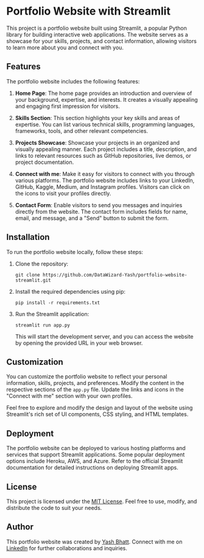 
# Portfolio Website with Streamlit

This project is a portfolio website built using Streamlit, a popular Python library for building interactive web applications. The website serves as a showcase for your skills, projects, and contact information, allowing visitors to learn more about you and connect with you.

## Features

The portfolio website includes the following features:

1. **Home Page**: The home page provides an introduction and overview of your background, expertise, and interests. It creates a visually appealing and engaging first impression for visitors.

2. **Skills Section**: This section highlights your key skills and areas of expertise. You can list various technical skills, programming languages, frameworks, tools, and other relevant competencies.

3. **Projects Showcase**: Showcase your projects in an organized and visually appealing manner. Each project includes a title, description, and links to relevant resources such as GitHub repositories, live demos, or project documentation.

4. **Connect with me**: Make it easy for visitors to connect with you through various platforms. The portfolio website includes links to your LinkedIn, GitHub, Kaggle, Medium, and Instagram profiles. Visitors can click on the icons to visit your profiles directly.

5. **Contact Form**: Enable visitors to send you messages and inquiries directly from the website. The contact form includes fields for name, email, and message, and a "Send" button to submit the form.

## Installation

To run the portfolio website locally, follow these steps:

1. Clone the repository:

   ```
   git clone https://github.com/DataWizard-Yash/portfolio-website-streamlit.git
   ```

2. Install the required dependencies using pip:

   ```
   pip install -r requirements.txt
   ```

3. Run the Streamlit application:

   ```
   streamlit run app.py
   ```

   This will start the development server, and you can access the website by opening the provided URL in your web browser.

## Customization

You can customize the portfolio website to reflect your personal information, skills, projects, and preferences. Modify the content in the respective sections of the `app.py` file. Update the links and icons in the "Connect with me" section with your own profiles.

Feel free to explore and modify the design and layout of the website using Streamlit's rich set of UI components, CSS styling, and HTML templates.

## Deployment

The portfolio website can be deployed to various hosting platforms and services that support Streamlit applications. Some popular deployment options include Heroku, AWS, and Azure. Refer to the official Streamlit documentation for detailed instructions on deploying Streamlit apps.

## License

This project is licensed under the [MIT License](LICENSE). Feel free to use, modify, and distribute the code to suit your needs.

## Author

This portfolio website was created by [Yash Bhatt](https://github.com/DataWizard-Yash). Connect with me on [LinkedIn](https://linkedin.com/in/er-yash-bhatt) for further collaborations and inquiries.

